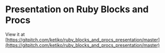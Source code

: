 # Presentation on Ruby Blocks and Procs

View it at [https://gitpitch.com/ketiko/ruby_blocks_and_procs_presentation/master](https://gitpitch.com/ketiko/ruby_blocks_and_procs_presentation/master)
